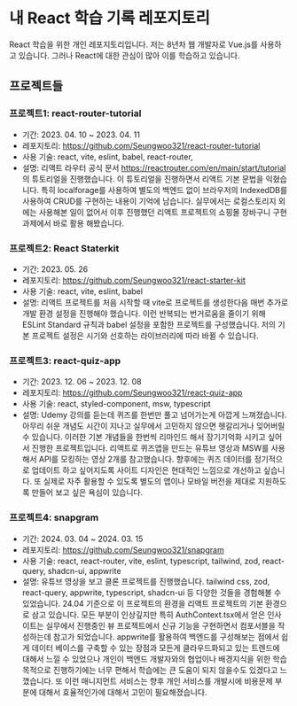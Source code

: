 # 내 React 학습 기록 레포지토리

React 학습을 위한 개인 레포지토리입니다. 저는 8년차 웹 개발자로 Vue.js를 사용하고 있습니다. 그러나 React에 대한 관심이 많아 이를 학습하고 있습니다.

## 프로젝트들

### 프로젝트1: react-router-tutorial

- 기간: 2023. 04. 10 ~ 2023. 04. 11
- 레포지토리: <https://github.com/Seungwoo321/react-router-tutorial>
- 사용 기술: react, vite, eslint, babel, react-router,  
- 설명: 리액트 라우터 공식 문서 <https://reactrouter.com/en/main/start/tutorial> 의 튜토리얼을 진행했습니다. 이 튜토리얼을 진행하면서 리액트 기본 문법을 익혔습니다. 특히 localforage를 사용하여 별도의 백엔드 없이 브라우저의 IndexedDB를 사용하여 CRUD를 구현하는 내용이 기억에 남습니다. 실무에서는 로컬스토리지 외에는 사용해본 일이 없어서 이후 진행했던 리액트 프로젝트의 쇼핑몰 장바구니 구현 과제에서 바로 활용 해봤습니다.

### 프로젝트2: React Staterkit

- 기간: 2023. 05. 26
- 레포지토리: <https://github.com/Seungwoo321/react-starter-kit>
- 사용 기술: react, vite, eslint, babel
- 설명: 리액트 프로젝트를 처음 시작할 때 vite로 프로젝트를 생성한다음 매번 추가로 개발 환경 설정을 진행해야 했습니다. 이런 반복되는 번거로움을 줄이기 위해 ESLint Standard 규칙과 babel 설정을 포함한 프로젝트를 구성했습니다. 저의 기본 프로젝트 설정은 시기와 선호하는 라이브러리에 따라 바뀔 수 있습니다.

### 프로젝트3: react-quiz-app

- 기간: 2023. 12. 06 ~ 2023. 12. 08
- 레포지토리: <https://github.com/Seungwoo321/react-quiz-app>
- 사용 기술: react, styled-component, msw, typescript
- 설명: Udemy 강의를 듣는데 퀴즈를 한번만 풀고 넘어가는게 아깝게 느껴졌습니다. 아무리 쉬운 개념도 시간이 지나고 실무에서 고민하지 않으면 헷갈리거나 잊어버릴 수 있습니다. 이러한 기본 개념들을 한번씩 리마인드 해서 장기기억화 시키고 싶어서 진행한 프로젝트입니다. 리액트로 퀴즈앱을 만드는 유튜브 영상과 MSW를 사용해서 API를 모킹하는 영상 2개를 참고했습니다. 향후에는 퀴즈 데이터를 정기적으로 업데이트 하고 싶어지도록 사이트 디자인은 현대적인 느낌으로 개선하고 싶습니다. 또 실제로 자주 활용할 수 있도록 별도의 앱이나 모바일 버전을 제대로 지원하도록 만들어 보고 싶은 욕심이 있습니다.

### 프로젝트4: snapgram

- 기간: 2024. 03. 04 ~ 2024. 03. 15
- 레포지토리: <https://github.com/Seungwoo321/snapgram>
- 사용 기술: react, react-router, vite, eslint, typescript, tailwind, zod, react-query, shadcn-ui, appwrite
- 설명: 유튜브 영상을 보고 클론 프로젝트를 진행했습니다. tailwind css, zod, react-query, appwrite, typescript, shadcn-ui 등 다양한 것들을 경험해볼 수 있었습니다. 24.04 기준으로 이 프로젝트의 환경을 리액트 프로젝트의 기본 환경으로 삼고 있습니다. 모든 부분이 인상깊지만 특히 AuthContext.tsx에서 얻은 인사이트는 실무에서 진행중인 뷰 프로젝트에서 신규 기능을 구현하면서 컴포서블을 작성하는데 참고가 되었습니다. appwrite를 활용하여 백엔드를 구성해보는 점에서 쉽게 데이터 베이스를 구축할 수 있는 장점과 모든게 클라우드화되고 있는 트렌드에 대해서 느낄 수 있었으나 개인이 백엔드 개발자와의 협업이나 배경지식을 위한 학습 목적으로 진행하기에는 너무 편해서 학습에는 큰 도움이 되지 않을수도 있겠다고 느꼈습니다. 또 이런 매니지먼트 서비스는 향후 개인 서비스를 개발시에 비용문제 부분에 대해서 효율적인가에 대해서 고민이 필요해졌습니다.
